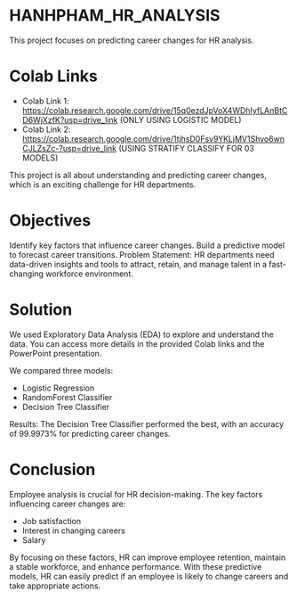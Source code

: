 # HANHPHAM_HR_ANALYSIS
This project focuses on predicting career changes for HR analysis.

# Colab Links

- Colab Link 1: https://colab.research.google.com/drive/15q0ezdJpVoX4WDhIyfLAnBtCD6WjXzfK?usp=drive_link (ONLY USING LOGISTIC MODEL)
- Colab Link 2: https://colab.research.google.com/drive/1tjhsD0Fsv9YKLjMV1Shvo6wnCJLZsZc-?usp=drive_link (USING STRATIFY CLASSIFY FOR 03 MODELS) 

This project is all about understanding and predicting career changes, which is an exciting challenge for HR departments.

# Objectives
Identify key factors that influence career changes.
Build a predictive model to forecast career transitions.
Problem Statement:
HR departments need data-driven insights and tools to attract, retain, and manage talent in a fast-changing workforce environment.

# Solution
We used Exploratory Data Analysis (EDA) to explore and understand the data. You can access more details in the provided Colab links and the PowerPoint presentation.

We compared three models:

- Logistic Regression
- RandomForest Classifier
- Decision Tree Classifier

Results: The Decision Tree Classifier performed the best, with an accuracy of 99.9973% for predicting career changes.

# Conclusion
Employee analysis is crucial for HR decision-making. The key factors influencing career changes are:

- Job satisfaction
- Interest in changing careers
- Salary

By focusing on these factors, HR can improve employee retention, maintain a stable workforce, and enhance performance. With these predictive models, HR can easily predict if an employee is likely to change careers and take appropriate actions.





